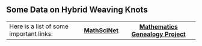 ## Some Data on Hybrid Weaving Knots
<table style=width:100%>
	<tr>
		<td>Here is a list of some important links:</td>
		<th> <a href="https://mathscinet.ams.org/mathscinet">MathSciNet</a> </th>
		<th> <a href="https://genealogy.math.ndsu.nodak.edu/">Mathematics Genealogy Project</a> </th>
	</tr>
 </table>
